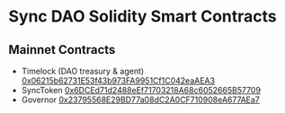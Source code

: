 # Sync DAO Solidity Smart Contracts

## Mainnet Contracts
* Timelock (DAO treasury & agent) [0x06215b62731E53f43b973FA9951Cf1C042eaAEA3](https://etherscan.io/address/0x06215b62731E53f43b973FA9951Cf1C042eaAEA3)
* SyncToken [0x6DCEd71d2488eEf71703218A68c6052665B57709](https://etherscan.io/address/0x6DCEd71d2488eEf71703218A68c6052665B57709)
* Governor [0x23795568E29BD77a08dC2A0CF710908eA677AEa7](https://etherscan.io/address/0x23795568E29BD77a08dC2A0CF710908eA677AEa7)